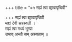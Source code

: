 +++
title = "०५ मह्यं त्वा द्यावापृथिवी"

+++
मह्यं त्वा द्यावापृथिवी  
मह्यं देवी सरस्वती ।  
मह्यं त्वा मध्यं भूम्या  
उभाव् अन्तौ सम् अस्यताम् ॥